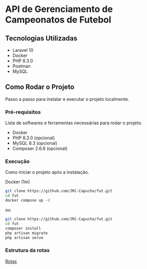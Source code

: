 # API de Gerenciamento de Campeonatos de Futebol

## Tecnologias Utilizadas

-   Laravel 10
-   Docker
-   PHP 8.3.0
-   Postman
-   MySQL

## Como Rodar o Projeto

Passo a passo para instalar e executar o projeto localmente.

### Pré-requisitos

Lista de softwares e ferramentas necessárias para rodar o projeto.

-   Docker
-   PHP 8.3.0 (opcional)
-   MySQL 8.3 (opcional)
-   Composer 2.6.6 (opcional)

### Execução

Como iniciar o projeto após a instalação.

Docker (1m)

```bash
git clone https://github.com/JRC-Capucho/fut.git
cd fut
docker compose up -d
```

ou

```bash
git clone https://github.com/JRC-Capucho/fut.git
cd fut
composer install
php artisan migrate
php artisan serve
```

### Estrutura da rotas

[Rotas](./ROUTES.md)
